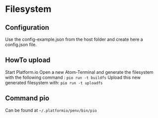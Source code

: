 # Filesystem
## Configuration
Use the config-example.json from the host folder and create here a config.json file.
## HowTo upload
Start Platform.io
Open a new Atom-Terminal and generate the filesystem with the following command :
```pio run -t buildfs```
Upload this new generated filesystem with:
```pio run -t uploadfs```

## Command pio
Can be found at ```~/.platformio/penv/bin/pio```
